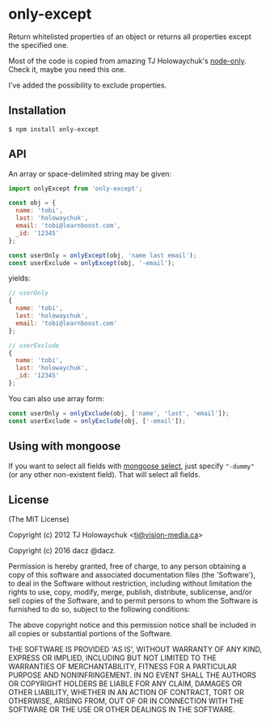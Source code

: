 
# only-except

  Return whitelisted properties of an object or returns all properties except the specified one.

  Most of the code is copied from amazing TJ Holowaychuk's [node-only](https://github.com/tj/node-only).
  Check it, maybe you need this one.

  I've added the possibility to exclude properties.

## Installation

    $ npm install only-except

## API

 An array or space-delimited string may be given:

```js
import onlyExcept from 'only-except';

const obj = {
  name: 'tobi',
  last: 'holowaychuk',
  email: 'tobi@learnboost.com',
  _id: '12345'
};

const userOnly = onlyExcept(obj, 'name last email');
const userExclude = onlyExcept(obj, '-email');
```

yields:

```js
// userOnly
{
  name: 'tobi',
  last: 'holowaychuk',
  email: 'tobi@learnboost.com'
};

// userExclude
{
  name: 'tobi',
  last: 'holowaychuk',
  _id: '12345'
};
```


You can also use array form:
```js
const userOnly = onlyExclude(obj, ['name', 'last', 'email']);
const userExclude = onlyExclude(obj, ['-email']);
```

## Using with mongoose

  If you want to select all fields with [mongoose select](http://mongoosejs.com/docs/queries.html),
  just specify `"-dummy"` (or any other non-existent field).
  That will select all fields.


## License

(The MIT License)

Copyright (c) 2012 TJ Holowaychuk &lt;tj@vision-media.ca&gt;

Copyright (c) 2016 dacz @dacz.

Permission is hereby granted, free of charge, to any person obtaining
a copy of this software and associated documentation files (the
'Software'), to deal in the Software without restriction, including
without limitation the rights to use, copy, modify, merge, publish,
distribute, sublicense, and/or sell copies of the Software, and to
permit persons to whom the Software is furnished to do so, subject to
the following conditions:

The above copyright notice and this permission notice shall be
included in all copies or substantial portions of the Software.

THE SOFTWARE IS PROVIDED 'AS IS', WITHOUT WARRANTY OF ANY KIND,
EXPRESS OR IMPLIED, INCLUDING BUT NOT LIMITED TO THE WARRANTIES OF
MERCHANTABILITY, FITNESS FOR A PARTICULAR PURPOSE AND NONINFRINGEMENT.
IN NO EVENT SHALL THE AUTHORS OR COPYRIGHT HOLDERS BE LIABLE FOR ANY
CLAIM, DAMAGES OR OTHER LIABILITY, WHETHER IN AN ACTION OF CONTRACT,
TORT OR OTHERWISE, ARISING FROM, OUT OF OR IN CONNECTION WITH THE
SOFTWARE OR THE USE OR OTHER DEALINGS IN THE SOFTWARE.
